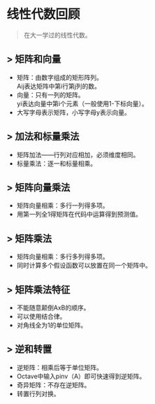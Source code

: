# 线性代数回顾

> 在大一学过的线性代数。

## > 矩阵和向量

- 矩阵：由数字组成的矩形阵列。
<br>Aij表达矩阵中第i行第j列的数。
- 向量：只有一列的矩阵。
<br>yi表达向量中第i个元素（一般使用1-下标向量）。
- 大写字母表示矩阵，小写字母y表示向量。

## > 加法和标量乘法

- 矩阵加法——行列对应相加，必须维度相同。
- 标量乘法：逐一和标量相乘。

## > 矩阵向量乘法

- 矩阵向量相乘：多行一列得多项。
- 用第一列全1得矩阵在代码中运算得到预测值。


## > 矩阵乘法

- 矩阵向量相乘：多行多列得多项。
- 同时计算多个假设函数可以放置在同一个矩阵中。

## > 矩阵乘法特征

- 不能随意颠倒AxB的顺序。
- 可以使用结合律。
- 对角线全为1的单位矩阵。

## > 逆和转置

- 逆矩阵：相乘后等于单位矩阵。
- Octave中输入pinv（A）即可快速得到逆矩阵。
- 奇异矩阵：不存在逆矩阵。
- 转置行列对换。